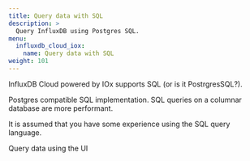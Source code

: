```yaml
---
title: Query data with SQL
description: >
  Query InfluxDB using Postgres SQL.
menu:
  influxdb_cloud_iox:
    name: Query data with SQL
weight: 101
---
```


InfluxDB Cloud powered by IOx supports SQL (or is it PostrgresSQL?).

Postgres compatible SQL implementation. SQL queries on a columnar database are more performant.

It is assumed that you have some experience using the SQL query language.

Query data using the UI

